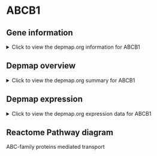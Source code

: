 <h1>ABCB1</h1>

<h2>Gene information</h2>
<details>
  <summary>Click to view the depmap.org information for ABCB1</summary>
  <iframe src="https://depmap.org/portal/gene/ABCB1?tab=about" style="border:none;width:100%;height:800px"></iframe>
</details>

<h2>Depmap overview</h2>
<details>
  <summary>Click to view the depmap.org summary for ABCB1</summary>
  <iframe src="https://depmap.org/portal/gene/ABCB1?tab=overview" style="border:none;width:100%;height:800px"></iframe>
</details>

<h2>Depmap expression</h2>
<details>
  <summary>Click to view the depmap.org expression data for ABCB1</summary>
  <iframe src="https://depmap.org/portal/gene/ABCB1?tab=characterization" style="border:none;width:100%;height:800px"></iframe>
</details>



<h2>Reactome Pathway diagram</h2>
ABC-family proteins mediated transport
<div id="diagramHolder"></div>

<script>
    //Creating the Reactome Diagram widget
    //Take into account a proxy needs to be set up in your server side pointing to www.reactome.org
    function onReactomeDiagramReady(){  //This function is automatically called when the widget code is ready to be used
        var diagram = Reactome.Diagram.create({
            "placeHolder" : "diagramHolder",
            "width" : 900,
            "height" : 500
        });

        //Initialising it to the "Hemostasis" pathway
        diagram.loadDiagram("R-HSA-382556");

        //Adding different listeners

        diagram.onDiagramLoaded(function (loaded) {
            console.info("Loaded ", loaded);
            diagram.flagItems("BAD");
	    diagram.flagItems("Q92934");
            if (loaded == "R-HSA-382556") diagram.selectItem("R-HSA-382556");
        });

     }
</script>



